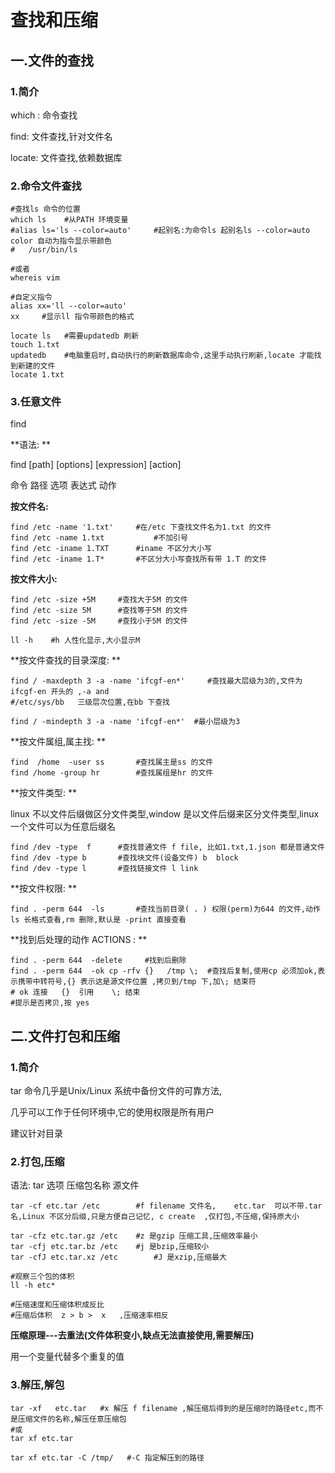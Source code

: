 # 查找和压缩

## 一.文件的查找

### 1.简介

which : 命令查找

find: 文件查找,针对文件名

locate: 文件查找,依赖数据库

### 2.命令文件查找

```shell
#查找ls 命令的位置
which ls	#从PATH 环境变量
#alias ls='ls --color=auto'		#起别名:为命令ls 起别名ls --color=auto  color 自动为指令显示带颜色
#	/usr/bin/ls

#或者
whereis vim

#自定义指令
alias xx='ll --color=auto'
xx     #显示ll 指令带颜色的格式

locate ls	#需要updatedb 刷新
touch 1.txt
updatedb 	#电脑重启时,自动执行的刷新数据库命令,这里手动执行刷新,locate 才能找到新建的文件
locate 1.txt
```

### 3.任意文件

find

**语法: **

find [path] [options] [expression] [action]

命令  路径    选项              表达式        动作

**按文件名:**

```shell
find /etc -name '1.txt'		#在/etc 下查找文件名为1.txt 的文件
find /etc -name 1.txt			#不加引号
find /etc -iname 1.TXT		#iname 不区分大小写
find /etc -iname 1.T*		#不区分大小写查找所有带 1.T 的文件
```

**按文件大小:**

```shell
find /etc -size +5M  	#查找大于5M 的文件
find /etc -size 5M  	#查找等于5M 的文件
find /etc -size -5M  	#查找小于5M 的文件

ll -h    #h 人性化显示,大小显示M
```

**按文件查找的目录深度: **

```shell
find / -maxdepth 3 -a -name 'ifcgf-en*'		#查找最大层级为3的,文件为ifcgf-en 开头的 ,-a and
#/etc/sys/bb   三级层次位置,在bb 下查找

find / -mindepth 3 -a -name 'ifcgf-en*'	 #最小层级为3
```

**按文件属组,属主找: **

```shell
find  /home  -user ss		#查找属主是ss 的文件
find /home -group hr		#查找属组是hr 的文件
```

**按文件类型: **

linux 不以文件后缀做区分文件类型,window 是以文件后缀来区分文件类型,linux 一个文件可以为任意后缀名

```shell
find /dev -type  f		#查找普通文件 f file, 比如1.txt,1.json 都是普通文件
find /dev -type b 		#查找块文件(设备文件) b  block
find /dev -type l		#查找链接文件 l link
```

**按文件权限: **

```shell
find . -perm 644  -ls		#查找当前目录( . ) 权限(perm)为644 的文件,动作 ls 长格式查看,rm 删除,默认是 -print 直接查看
```

**找到后处理的动作 ACTIONS : **

```shell
find . -perm 644  -delete     #找到后删除	
find . -perm 644  -ok cp -rfv {}   /tmp \;	#查找后复制,使用cp 必须加ok,表示携带中转符号,{} 表示这是源文件位置 ,拷贝到/tmp 下,加\; 结束符
# ok 连接   {}  引用    \; 结束  
#提示是否拷贝,按 yes
```



## 二.文件打包和压缩

### 1.简介

tar 命令几乎是Unix/Linux 系统中备份文件的可靠方法,

几乎可以工作于任何环境中,它的使用权限是所有用户

建议针对目录

### 2.打包,压缩

语法: tar 选项 压缩包名称 源文件

```shell
tar -cf etc.tar /etc		#f filename 文件名,	etc.tar  可以不带.tar 名,Linux 不区分后缀,只是方便自己记忆, c create	,仅打包,不压缩,保持原大小

tar -cfz etc.tar.gz /etc	#z 是gzip 压缩工具,压缩效率最小
tar -cfj etc.tar.bz /etc	#j 是bzip,压缩较小
tar -cfJ etc.tar.xz /etc		#J 是xzip,压缩最大

#观察三个包的体积
ll -h etc*

#压缩速度和压缩体积成反比
#压缩后体积  z > b >  x   ,压缩速率相反
```

**压缩原理---去重法(文件体积变小,缺点无法直接使用,需要解压)**

用一个变量代替多个重复的值

### 3.解压,解包

```shell
tar -xf   etc.tar  	#x 解压 f filename ,解压缩后得到的是压缩时的路径etc,而不是压缩文件的名称,解压任意压缩包
#或
tar xf etc.tar

tar xf etc.tar -C /tmp/   #-C 指定解压到的路径
```

